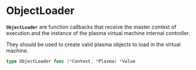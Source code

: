 # ObjectLoader

**`ObjectLoader`** are function callbacks that receive the master context of execution and the instance of the plasma
virtual machine internal controller.

They should be used to create valid plasma objects to load in the virtual machine.

```go
type ObjectLoader func (*Context, *Plasma) *Value
```

